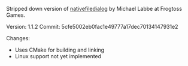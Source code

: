 Stripped down version of [nativefiledialog](https://github.com/mlabbe/nativefiledialog) by Michael Labbe at Frogtoss Games.

Version: 1.1.2
Commit: 5cfe5002eb0fac1e49777a17dec70134147931e2

Changes:
* Uses CMake for building and linking
* Linux support not yet implemented

